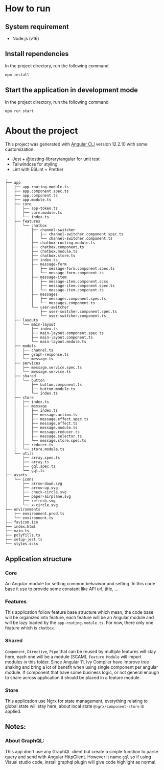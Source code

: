 # How to run

## System requirement
- Node.js (v16)

## Install rependencies
In the project directory, run the following command
```bash
npm install
```

## Start the application in development mode
In the project directory, run the following command
```bash
npm run start
```

# About the project
This project was generated with [Angular CLI](https://github.com/angular/angular-cli) version 12.2.10 with some customization.

- Jest + @testing-library/angular for unit test
- Tailwindcss for styling
- Lint with ESLint + Prettier

```
.
├── app
│   ├── app-routing.module.ts
│   ├── app.component.spec.ts
│   ├── app.component.ts
│   ├── app.module.ts
│   ├── core
│   │   ├── app-token.ts
│   │   ├── core.module.ts
│   │   └── index.ts
│   ├── features
│   │   └── chatbox
│   │       ├── channel-switcher
│   │       │   ├── channel-switcher.component.spec.ts
│   │       │   └── channel-switcher.component.ts
│   │       ├── chatbox-routing.module.ts
│   │       ├── chatbox.component.ts
│   │       ├── chatbox.module.ts
│   │       ├── chatbox.store.ts
│   │       ├── index.ts
│   │       ├── message-form
│   │       │   ├── message-form.component.spec.ts
│   │       │   └── message-form.component.ts
│   │       ├── message-item
│   │       │   ├── message-item.component.scss
│   │       │   ├── message-item.component.spec.ts
│   │       │   └── message-item.component.ts
│   │       ├── messages
│   │       │   ├── messages.component.spec.ts
│   │       │   └── messages.component.ts
│   │       └── user-switcher
│   │           ├── user-switcher.component.spec.ts
│   │           └── user-switcher.component.ts
│   ├── layouts
│   │   └── main-layout
│   │       ├── index.ts
│   │       ├── main-layout.component.spec.ts
│   │       ├── main-layout.component.ts
│   │       └── main-layout.module.ts
│   ├── models
│   │   ├── channel.ts
│   │   ├── graph-response.ts
│   │   └── message.ts
│   ├── services
│   │   ├── message.service.spec.ts
│   │   └── message.service.ts
│   ├── shared
│   │   └── button
│   │       ├── button.component.ts
│   │       ├── button.module.ts
│   │       └── index.ts
│   ├── store
│   │   ├── index.ts
│   │   ├── message
│   │   │   ├── index.ts
│   │   │   ├── message.action.ts
│   │   │   ├── message.effect.spec.ts
│   │   │   ├── message.effect.ts
│   │   │   ├── message.module.ts
│   │   │   ├── message.reducer.ts
│   │   │   ├── message.selector.ts
│   │   │   └── message.store.spec.ts
│   │   ├── reducer.ts
│   │   └── store.module.ts
│   └── utils
│       ├── array.spec.ts
│       ├── array.ts
│       ├── gql.spec.ts
│       └── gql.ts
├── assets
│   └── icons
│       ├── arrow-down.svg
│       ├── arrow-up.svg
│       ├── check-circle.svg
│       ├── paper-airplane.svg
│       ├── refresh.svg
│       └── x-circle.svg
├── environments
│   ├── environment.prod.ts
│   └── environment.ts
├── favicon.ico
├── index.html
├── main.ts
├── polyfills.ts
├── setup-jest.ts
└── styles.scss
```

## Application structure

### Core
An Angular module for setting common behavivor and setting. In this code base it use to provide some constant like API url, title, ...

### Features
This application follow feature base structure which mean, the code base will be organized into feature, each feature will be an Angular module and will be lazy loaded by the `app-routing.module.ts`. For now, there only one feature which is `chatbox`.

### Shared
`Component`, `Directive`, `Pipe` that can be reused by multiple features will stay here, each one will be a module (SCAM), `Feature Module` will import modules in this folder. Since Angular 11, Ivy Compiler have improve tree shaking and bring a lot of benefit when using single component per angular module. If component that have some business logic, or not general enough to share across application it should be placed in a feature module.

### Store
This application use Ngrx for state management, everything relating to global state will stay here, about local state `@ngrx/component-store` is applied.

## Notes:

### About GraphQL:
This app don't use any GraphQL client but create a simple function to parse query and send with Angular HttpClient.
However it name `gql` so if using Visual studio code, install graphql plugin will give code highlight as normal.
